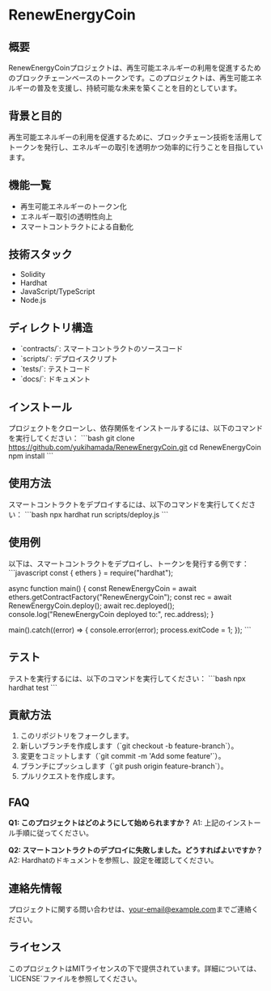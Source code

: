 # RenewEnergyCoin

## 概要
RenewEnergyCoinプロジェクトは、再生可能エネルギーの利用を促進するためのブロックチェーンベースのトークンです。このプロジェクトは、再生可能エネルギーの普及を支援し、持続可能な未来を築くことを目的としています。

## 背景と目的
再生可能エネルギーの利用を促進するために、ブロックチェーン技術を活用してトークンを発行し、エネルギーの取引を透明かつ効率的に行うことを目指しています。

## 機能一覧
- 再生可能エネルギーのトークン化
- エネルギー取引の透明性向上
- スマートコントラクトによる自動化

## 技術スタック
- Solidity
- Hardhat
- JavaScript/TypeScript
- Node.js

## ディレクトリ構造
- \`contracts/\`: スマートコントラクトのソースコード
- \`scripts/\`: デプロイスクリプト
- \`tests/\`: テストコード
- \`docs/\`: ドキュメント

## インストール
プロジェクトをクローンし、依存関係をインストールするには、以下のコマンドを実行してください：
\`\`\`bash
git clone https://github.com/yukihamada/RenewEnergyCoin.git
cd RenewEnergyCoin
npm install
\`\`\`

## 使用方法
スマートコントラクトをデプロイするには、以下のコマンドを実行してください：
\`\`\`bash
npx hardhat run scripts/deploy.js
\`\`\`

## 使用例
以下は、スマートコントラクトをデプロイし、トークンを発行する例です：
\`\`\`javascript
const { ethers } = require("hardhat");

async function main() {
  const RenewEnergyCoin = await ethers.getContractFactory("RenewEnergyCoin");
  const rec = await RenewEnergyCoin.deploy();
  await rec.deployed();
  console.log("RenewEnergyCoin deployed to:", rec.address);
}

main().catch((error) => {
  console.error(error);
  process.exitCode = 1;
});
\`\`\`

## テスト
テストを実行するには、以下のコマンドを実行してください：
\`\`\`bash
npx hardhat test
\`\`\`

## 貢献方法
1. このリポジトリをフォークします。
2. 新しいブランチを作成します（\`git checkout -b feature-branch\`）。
3. 変更をコミットします（\`git commit -m 'Add some feature'\`）。
4. ブランチにプッシュします（\`git push origin feature-branch\`）。
5. プルリクエストを作成します。

## FAQ
**Q1: このプロジェクトはどのようにして始められますか？**
A1: 上記のインストール手順に従ってください。

**Q2: スマートコントラクトのデプロイに失敗しました。どうすればよいですか？**
A2: Hardhatのドキュメントを参照し、設定を確認してください。

## 連絡先情報
プロジェクトに関する問い合わせは、[your-email@example.com](mailto:your-email@example.com)までご連絡ください。

## ライセンス
このプロジェクトはMITライセンスの下で提供されています。詳細については、\`LICENSE\`ファイルを参照してください。

